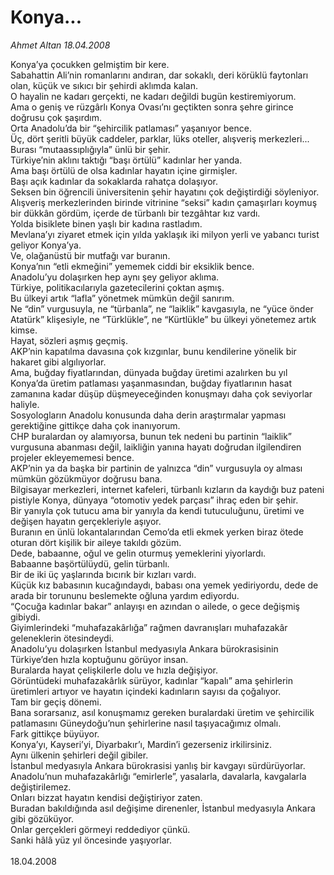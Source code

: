 # Konya...

*Ahmet Altan 18.04.2008*

<div class="taraf_structure_2col_1zq">
<div class="margen_n">



 <p>Konya’ya çocukken gelmiştim bir kere.<br/>
Sabahattin Ali’nin romanlarını andıran, dar sokaklı, deri körüklü faytonları olan, küçük ve sıkıcı bir şehirdi aklımda kalan.<br/>
O hayalin ne kadarı gerçekti, ne kadarı değildi bugün kestiremiyorum.<br/>
Ama o geniş ve rüzgârlı Konya Ovası’nı geçtikten sonra şehre girince doğrusu çok şaşırdım.<br/>
Orta Anadolu’da bir “şehircilik patlaması” yaşanıyor bence.<br/>
Üç, dört şeritli büyük caddeler, parklar, lüks oteller, alışveriş merkezleri...<br/>
Burası “mutaassıplığıyla” ünlü bir şehir.<br/>
Türkiye’nin aklını taktığı “başı örtülü” kadınlar her yanda.<br/>
Ama başı örtülü de olsa kadınlar hayatın içine girmişler.<br/>
Başı açık kadınlar da sokaklarda rahatça dolaşıyor.<br/>
Seksen bin öğrencili üniversitenin şehir hayatını çok değiştirdiği söyleniyor.<br/>
Alışveriş merkezlerinden birinde vitrinine “seksi” kadın çamaşırları koymuş bir dükkân gördüm, içerde de türbanlı bir tezgâhtar kız vardı.<br/>
Yolda bisiklete binen yaşlı bir kadına rastladım.<br/>
Mevlana’yı ziyaret etmek için yılda yaklaşık iki milyon yerli ve yabancı turist geliyor Konya’ya.<br/>
Ve, olağanüstü bir mutfağı var buranın.<br/>
Konya’nın “etli ekmeğini” yememek ciddi bir eksiklik bence.<br/>
Anadolu’yu dolaşırken hep aynı şey geliyor aklıma.<br/>
Türkiye, politikacılarıyla gazetecilerini çoktan aşmış.<br/>
Bu ülkeyi artık “lafla” yönetmek mümkün değil sanırım.<br/>
Ne “din” vurgusuyla, ne “türbanla”, ne “laiklik” kavgasıyla, ne “yüce önder Atatürk” klişesiyle, ne “Türklükle”, ne “Kürtlükle” bu ülkeyi yönetemez artık kimse.<br/>
Hayat, sözleri aşmış geçmiş.<br/>
AKP’nin kapatılma davasına çok kızgınlar, bunu kendilerine yönelik bir hakaret gibi algılıyorlar.<br/>
Ama, buğday fiyatlarından, dünyada buğday üretimi azalırken bu yıl Konya’da üretim patlaması yaşanmasından, buğday fiyatlarının hasat zamanına kadar düşüp düşmeyeceğinden konuşmayı daha çok seviyorlar haliyle.<br/>
Sosyologların Anadolu konusunda daha derin araştırmalar yapması gerektiğine gittikçe daha çok inanıyorum.<br/>
CHP buralardan oy alamıyorsa, bunun tek nedeni bu partinin “laiklik” vurgusuna abanması değil, laikliğin yanına hayatı doğrudan ilgilendiren projeler ekleyememesi bence.<br/>
AKP’nin ya da başka bir partinin de yalnızca “din” vurgusuyla oy alması mümkün gözükmüyor doğrusu bana.<br/>
Bilgisayar merkezleri, internet kafeleri, türbanlı kızların da kaydığı buz pateni pistiyle Konya, dünyaya “otomotiv yedek parçası” ihraç eden bir şehir.<br/>
Bir yanıyla çok tutucu ama bir yanıyla da kendi tutuculuğunu, üretimi ve değişen hayatın gerçekleriyle aşıyor.<br/>
Buranın en ünlü lokantalarından Cemo’da etli ekmek yerken biraz ötede oturan dört kişilik bir aileye takıldı gözüm.<br/>
Dede, babaanne, oğul ve gelin oturmuş yemeklerini yiyorlardı.<br/>
Babaanne başörtülüydü, gelin türbanlı.<br/>
Bir de iki üç yaşlarında bıcırık bir kızları vardı.<br/>
Küçük kız babasının kucağındaydı, babası ona yemek yediriyordu, dede de arada bir torununu beslemekte oğluna yardım ediyordu.<br/>
“Çocuğa kadınlar bakar” anlayışı en azından o ailede, o gece değişmiş gibiydi.<br/>
Giyimlerindeki “muhafazakârlığa” rağmen davranışları muhafazakâr geleneklerin ötesindeydi.<br/>
Anadolu’yu dolaşırken İstanbul medyasıyla Ankara bürokrasisinin Türkiye’den hızla koptuğunu görüyor insan.<br/>
Buralarda hayat çelişkilerle dolu ve hızla değişiyor.<br/>
Görüntüdeki muhafazakârlık sürüyor, kadınlar “kapalı” ama şehirlerin üretimleri artıyor ve hayatın içindeki kadınların sayısı da çoğalıyor.<br/>
Tam bir geçiş dönemi.<br/>
Bana sorarsanız, asıl konuşmamız gereken buralardaki üretim ve şehircilik patlamasını Güneydoğu’nun şehirlerine nasıl taşıyacağımız olmalı.<br/>
Fark gittikçe büyüyor.<br/>
Konya’yı, Kayseri’yi, Diyarbakır’ı, Mardin’i gezerseniz irkilirsiniz.<br/>
Aynı ülkenin şehirleri değil gibiler.<br/>
İstanbul medyasıyla Ankara bürokrasisi yanlış bir kavgayı sürdürüyorlar.<br/>
Anadolu’nun muhafazakârlığı “emirlerle”, yasalarla, davalarla, kavgalarla değiştirilemez.<br/>
Onları bizzat hayatın kendisi değiştiriyor zaten.<br/>
Buradan bakıldığında asıl değişime direnenler, İstanbul medyasıyla Ankara gibi gözüküyor.<br/>
Onlar gerçekleri görmeyi reddediyor çünkü.<br/>
Sanki hâlâ yüz yıl öncesinde yaşıyorlar.<br/>
<br/>
18.04.2008</p>
<br/>
<br/>
<br/>



<br/>


<div id="taraf_not">
</div>

</div>


</div>
